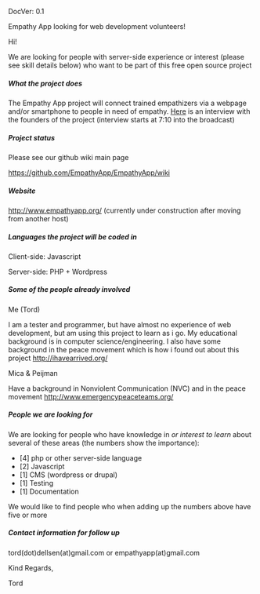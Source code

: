 DocVer: 0.1


Empathy App looking for web development volunteers!


Hi!

We are looking for people with server-side experience or interest (please see skill details below) who want to be part of this free open source project

##### What the project does
The Empathy App project will connect trained empathizers via a webpage and/or smartphone to people in need of empathy. [Here](http://mettacenter.org/wp-content/uploads/2014/08/Peace-Paradigm-Radio-Aug-22-2014.mp3) is an interview with the founders of the project (interview starts at 7:10 into the broadcast)

##### Project status

Please see our github wiki main page

https://github.com/EmpathyApp/EmpathyApp/wiki

##### Website
http://www.empathyapp.org/
(currently under construction after moving from another host)

##### Languages the project will be coded in
Client-side: Javascript

Server-side: PHP + Wordpress

##### Some of the people already involved
Me (Tord)

I am a tester and programmer, but have almost no experience of web development, but am using this project to learn as i go. My educational background is in computer science/engineering. I also have some background in the peace movement which is how i found out about this project
http://ihavearrived.org/

Mica & Peijman

Have a background in Nonviolent Communication (NVC) and in the peace movement
http://www.emergencypeaceteams.org/

##### People we are looking for
We are looking for people who have knowledge in *or interest to learn* about several of these areas (the numbers show the importance):
* [4] php or other server-side language
* [2] Javascript
* [1] CMS (wordpress or drupal)
* [1] Testing
* [1] Documentation

We would like to find people who when adding up the numbers above have five or more

##### Contact information for follow up
tord(dot)dellsen(at)gmail.com or empathyapp(at)gmail.com

Kind Regards,

Tord

